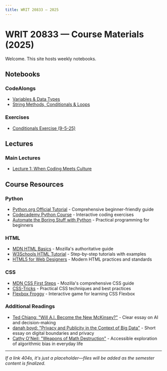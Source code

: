 ```yaml
---
title: WRIT 20833 — 2025
---
```


# WRIT 20833 — Course Materials (2025)

Welcome. This site hosts weekly notebooks.

## Notebooks

### CodeAlongs
- [Variables & Data Types](https://colab.research.google.com/github/TCU-DCDA/WRIT20833-2025/blob/main/notebooks/codeAlongs/WRIT20833_Variables_DataTypes_F25.ipynb)
- [String Methods, Conditionals & Loops](https://colab.research.google.com/github/TCU-DCDA/WRIT20833-2025/blob/main/notebooks/codeAlongs/WRIT20833_StrMethods_Conditionals_Loops_F25.ipynb)

### Exercises
- [Conditionals Exercise (9-5-25)](https://colab.research.google.com/github/TCU-DCDA/WRIT20833-2025/blob/main/notebooks/exercises/WRIT20833_Conditionals_9-5-25.ipynb)

<!-- ### Tutorial Notebooks
- [Tutorial 01: Digital Boundaries](https://colab.research.google.com/github/TCU-DCDA/WRIT20833-2025/blob/main/notebooks/tutorials/Tutorial_01_Digital_Boundaries_MiniLecture1.ipynb)
- [Tutorial 02: Classification Logic](https://colab.research.google.com/github/TCU-DCDA/WRIT20833-2025/blob/main/notebooks/tutorials/Tutorial_02_Classification_Logic_MiniLecture2.ipynb)
- [Tutorial 03: AI Agency](https://colab.research.google.com/github/TCU-DCDA/WRIT20833-2025/blob/main/notebooks/tutorials/Tutorial_03_AI_Agency_MiniLecture3.ipynb)
- [Tutorial 04: Collective Memory](https://colab.research.google.com/github/TCU-DCDA/WRIT20833-2025/blob/main/notebooks/tutorials/Tutorial_04_Collective_Memory_MiniLecture4.ipynb) -->

<!-- ### Homework
- [Homework 1 - Fall 2025](https://colab.research.google.com/github/TCU-DCDA/WRIT20833-2025/blob/main/notebooks/homework/WRIT20833_HW1_Fall2025.ipynb) -->

## Lectures

### Main Lectures
- [Lecture 1: When Coding Meets Culture](/WRIT20833-2025/lectures/main/lecture1.html)

<!-- ### Mini-Lecture Series
- [Mini-Lecture Series Overview](/WRIT20833-2025/lectures/mini-lectures/index.html)
- [Mini-Lecture 1: Digital Boundaries](/WRIT20833-2025/lectures/mini-lectures/lecture-1/index.html)
- [Mini-Lecture 2: Classification Logic](/WRIT20833-2025/lectures/mini-lectures/lecture-2/index.html)
- [Mini-Lecture 3: AI Agency](/WRIT20833-2025/lectures/mini-lectures/lecture-3/index.html)
- [Mini-Lecture 4: Collective Memory](/WRIT20833-2025/lectures/mini-lectures/lecture-4/index.html)
- [Suggested Readings](/WRIT20833-2025/lectures/mini-lectures/suggested-readings.md)
- [Lecture Outlines](/WRIT20833-2025/lectures/mini-lectures/lecture_outlines_clarified.txt) -->

## Course Resources

### Python
- [Python.org Official Tutorial](https://docs.python.org/3/tutorial/) - Comprehensive beginner-friendly guide
- [Codecademy Python Course](https://www.codecademy.com/learn/learn-python-3) - Interactive coding exercises
- [Automate the Boring Stuff with Python](https://automatetheboringstuff.com/) - Practical programming for beginners

### HTML
- [MDN HTML Basics](https://developer.mozilla.org/en-US/docs/Learn/Getting_started_with_the_web/HTML_basics) - Mozilla's authoritative guide
- [W3Schools HTML Tutorial](https://www.w3schools.com/html/) - Step-by-step tutorials with examples
- [HTML5 for Web Designers](https://html5forwebdesigners.com/) - Modern HTML practices and standards

### CSS
- [MDN CSS First Steps](https://developer.mozilla.org/en-US/docs/Learn/CSS/First_steps) - Mozilla's comprehensive CSS guide
- [CSS-Tricks](https://css-tricks.com/guides/beginner/) - Practical CSS techniques and best practices
- [Flexbox Froggy](https://flexboxfroggy.com/) - Interactive game for learning CSS Flexbox

### Additional Readings
- [Ted Chiang: "Will A.I. Become the New McKinsey?"](https://www.newyorker.com/science/annals-of-artificial-intelligence/will-ai-become-the-new-mckinsey) - Clear essay on AI and decision-making
- [danah boyd: "Privacy and Publicity in the Context of Big Data"](https://www.danah.org/papers/talks/2010/WWW2010.html) - Short essay on digital boundaries and privacy
- [Cathy O'Neil: "Weapons of Math Destruction"](https://www.penguinrandomhouse.com/books/241363/weapons-of-math-destruction-by-cathy-oneil/) - Accessible exploration of algorithmic bias in everyday life

---

*If a link 404s, it's just a placeholder—files will be added as the semester content is finalized.*
